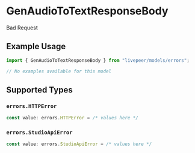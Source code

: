 # GenAudioToTextResponseBody

Bad Request

## Example Usage

```typescript
import { GenAudioToTextResponseBody } from "livepeer/models/errors";

// No examples available for this model
```

## Supported Types

### `errors.HTTPError`

```typescript
const value: errors.HTTPError = /* values here */
```

### `errors.StudioApiError`

```typescript
const value: errors.StudioApiError = /* values here */
```

